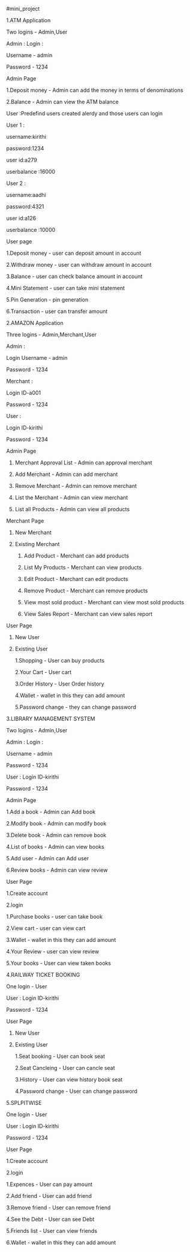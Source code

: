  #mini_project
 
 
 
 1.ATM Application

 
 
 Two logins - Admin,User
 
 Admin : Login :
 
   Username - admin
 
   Password - 1234

 Admin Page

  1.Deposit money - Admin can add the money in terms of denominations
 
  2.Balance - Admin can view the ATM balance

 
 User :Predefind users created alerdy and those users can login

 User 1 :
 
   username:kirithi
 
   password:1234
         
   user id:a279
         
   userbalance :16000
    
 User 2 :
        
   username:aadhi
         
   password:4321
         
   user id:a126
		
   userbalance :10000
 
 User page 
 
   1.Deposit money - user can deposit amount in account
            
   2.Withdraw money - user can withdraw amount in account
           
   3.Balance - user can check balance amount in account
            
   4.Mini Statement - user can take mini statement
            
   5.Pin Generation - pin generation
            
   6.Transaction - user can transfer amount 



2.AMAZON Application

 
 
 Three logins - Admin,Merchant,User
 
 Admin : 
 
   Login Username - admin
 
   Password - 1234
 
 Merchant : 
 
   Login ID-a001
 
   Password - 1234
 
 User : 
 
   Login ID-kirithi
 
   Password - 1234

Admin Page
    
 1. Merchant Approval List - Admin can approval merchant
     
 2. Add Merchant - Admin can add merchant
    
 3. Remove Merchant - Admin can remove merchant
    
 4. List the Merchant - Admin can view merchant
    
 5. List all Products - Admin can view all products
     

Merchant Page
   
 1. New Merchant
    
 2. Existing Merchant
             
    1. Add Product - Merchant can add products
            
	2. List My Products - Merchant can view products
            
	3. Edit Product - Merchant can edit products
            
	4. Remove Product - Merchant can remove products
            
	5. View most sold product - Merchant can view most sold products
            
	6. View Sales Report - Merchant can view sales report
 

User Page
     
1. New User
    
2. Existing User
            
    1.Shopping - User can buy products
             
    2.Your Cart - User cart
             
	3.Order History - User Order history
            
	4.Wallet - wallet in this they can add amount
            
	5.Password change - they can change password



3.LIBRARY MANAGEMENT SYSTEM

 
 
 Two logins - Admin,User
 
 Admin : Login :
    
   Username - admin
 
   Password - 1234
 
   User : Login ID-kirithi
 
   Password - 1234

 
 Admin Page
      
   1.Add a book - Admin can Add book
      
   2.Modify book - Admin can modify book
      
   3.Delete book - Admin can remove book
      
   4.List of books - Admin can view books
     
   5.Add user - Admin can Add user
     
   6.Review books - Admin can view review 
 
User Page
     
1.Create account
    
2.login 
          
   1.Purchase books - user can take book
         
   2.View cart - user can view cart
         
   3.Wallet - wallet in this they can add amount
         
   4.Your Review - user can view review
         
   5.Your books - User can view taken books



4.RAILWAY TICKET BOOKING



One login - User
  
   User : Login ID-kirithi
  
   Password - 1234
  
  
User Page
      
  1. New User
      
  2. Existing User
            
       1.Seat booking - User can book seat
            
       2.Seat Cancleing - User can cancle seat
             
       3.History - User can view history book seat
            
       4.Password change - User can change password



5.SPLPITWISE



One login - User
  
   User : Login ID-kirithi
  
   Password - 1234
  
User Page
     
1.Create account
     
2.login 
        
   1.Expences - User can pay amount
         
   2.Add friend - User can add friend
         
   3.Remove friend - User can remove friend
         
   4.See the Debt - User can see Debt
        
   5.Friends list - User can view friends 
         
   6.Wallet - wallet in this they can add amount



